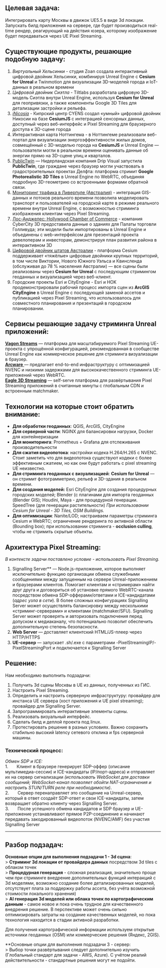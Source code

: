 ## **Целевая задача:** 
Интегрировать карту Москвы в движок UE5.5 в виде 3d локации. 
Запускать билд приложения на сервере, где будет производиться real-time рендер, реагирующий на действия юзера, которому изображение будет передаваться через UE Pixel Streaming.

## **Существующие продукты, решающие подобную задачу:** 
1. *Виртуальный Хельсинки* - студия Zoan создала интерактивный цифровой двойник Хельсинки, комбинируя Unreal Engine с **Cesium for Unreal** и Twinmotion для визуализации 3D-моделей города и IoT-данных в реальном времени​
2. *Цифровой двойник Сиэтла* - Tiltlabs разработала цифровую 3D-модель Сиэтла внутри Unreal Engine, используя **Cesium for Unreal** для геопривязки, а также компоненты Google 3D Tiles для детализации застройки и рельефа.
3. [*iNicosia*](https://cesium.com/blog/2023/03/30/smart-city-infrastructure-in-cesiumjs-connecting-nicosia/)  - Кипрский центр CYENS создал «умный» цифровой двойник Никосии на базе **CesiumJS** с интеграцией сенсорных данных, доступный через веб-интерфейс и Pixel Streaming для браузерного доступа к 3D-сцене города
4. Интерактивная карта Ноттингема - в Ноттингеме реализовали веб-портал для визуализации энергоэффективности жилых домов, совмещённый с 3D-моделью города на **CesiumJS** и Unreal Engine — пользователи могли в реальном времени оценивать данные об энергии прямо на 3D-сцене улиц и кварталов​.
5. [PublicTwin](https://cesium.com/blog/2024/07/09/drip-visual-enables-public-participation-in-urban-planning-with-cesium/?utm_source=chatgpt.com) — Нидерландская компания Drip Visual запустила **PublicTwin**, где граждане через браузер могли участвовать в градостроительных проектах Делфта: платформа стримит **Google Photorealistic 3D Tiles** в Unreal Engine по WebRTC, объединяя подробную 3D-геометрию со встроенными формами обратной связи.
6. [Мониторинг трафика в Ливерпуле (Австралия)](https://isprs-archives.copernicus.org/articles/XLVIII-4-2024/131/2024/isprs-archives-XLVIII-4-2024-131-2024.pdf?utm_source=chatgpt.com) - интеграция GIS-данных и потоков реального времени позволила моделировать транспорт и пользователей на городской карте в режиме реального времени внутри Unreal Engine, с возможностью стриминга изображения клиентам через Pixel Streaming.
7. [Лос-Анджелес: Hollywood Chamber of Commerce](https://www.planning.org/planning/2024/mar/smart-tech-to-help-build-your-citys-digital-twin/?utm_source=chatgpt.com) - компания CyberCity 3D предоставила данные о зданиях для Палаты торговли Голливуда; эти модели были импортированы в Unreal Engine и объединены с web-интерфейсом для презентаций проекта девелоперам и инвесторам, демонстрируя план развития района в интерактивном 3D​
8. [Цифровой двойник штатов Австралии](https://cesium.com/use-cases/digital-twins/?utm_source=chatgpt.com) - платформа Cesium поддерживает «тяжёлые» цифровые двойники крупных территорий, в том числе Виктории, Нового Южного Уэльса и Квинсленда (обслуживая до 78 % населения Австралии) — все сцены были реализованы через **Cesium for Unreal** с последующим стримингом геоданных и визуализацией через веб-клиент‍.
9. Городские проекты Esri и CityEngine - Esri и HOK продемонстрировали рабочий процесс импорта сцен из **ArcGIS CityEngine** в Unreal Engine с последующей заменой ассетов и публикацией через Pixel Streaming, что использовалось для совместного планирования и презентаций в городском планировании.
   
## **Сервисы решающие задачу стриминга Unreal приложений:** 
[**Vagon Streams**](https://forums.unrealengine.com/t/best-company-to-use-for-pixelstreaming/1139477?utm_source=chatgpt.com) — платформа для масштабируемого Pixel Streaming UE-проекта с упрощённой конфигурацией, рекомендованная в сообществе Unreal Engine как коммерческое решение для стриминга визуализации в браузер.  
[**Arcware** ](https://arcware.com/?utm_source=chatgpt.com)— предлагает end-to-end инфраструктуру с оптимизацией NVENC и низкими задержками для высококачественного стриминга UE-приложений через WebRTC‍​.  
[**Eagle 3D Streaming**](https://www.eagle3dstreaming.com/?utm_source=chatgpt.com) — self-serve платформа для развёртывания Pixel Streaming приложений в считанные минуты с глобальным CDN и встроенным matchmaker‍​.

## **Технологии на которые стоит обратить внимание:**
- **Для обработки геоданных**: QGIS, ArcGIS, CityEngine
- **Для серверной части**: NGINX для балансировки нагрузки, Docker для контейнеризации
- **Для мониторинга**: Prometheus + Grafana для отслеживания производительности
- **Для сжатия видеопотока**: настройки кодека H.264/H.265 с NVENC. Стоит заметить что для видеопотока существуют кодеки с более эффективным сжатием, но как они будут работать с pixel streaming UE неизвестно.
- **Для стриминга геоданных с визуализацией**: **Cesium for Unreal** — он стримит фотограмметрию, рельеф и 3D-здания в реальном времени.  
- **Для создания моделей:**  Esri CityEngine для создания процедурных городских моделей; Blender (с плагинами для импорта геоданных (Blender GIS); Houdini, Maya - для процедурной генерации. SpeedTree (для генерации растительности)
   *При использовании Cesium for Unreal - 3D Tiles, OSM Buildings.*
- **Для оптимизации**: Nanite/LOD; настраиваем параметры стриминга Cesium и WebRTC; ограничение рендеринга по активной области (Bounding box); при использовании стриминга - **occlusion culling**, чтобы не стримить скрытые объекты.  

## **Архитектура Pixel Streaming:**  
*В контексте задачи поставлено условие - использовать Pixel Streaming.*

1. Signalling Server** — Node.js-приложение, которое выполняет исключительно функцию организации обмена служебными сообщениями между запущенным на сервере Unreal-приложением и браузерами клиентов. Помогает клиентам и «стримерам» найти друг друга и договориться об установке прямого WebRTC-канала посредством обмена SDP-офферами/ответами и ICE-кандидатами (_адрес узла в сети_). В более сложных конфигурациях Signalling Server может осуществлять балансировку между несколькими «стриминг-серверами» и клиентами (matchmaker/SFU). Signalling Server может проверять и авторизовать подключения перед допуском к медиаканалу, что потенциально позволит обеспечить дополнительную степень безопасности.  
2. **Web Server** — доставляет клиентский HTML/JS-плеер через HTTP/HTTPS  
3. **UE-сервер** — запускает .sh/.exe с параметрами -PixelStreamingIP/-PixelStreamingPort и подключается к Signalling Server  
## **Решение:** 
 Нам необходимо выполнить подзадачи:
 1. Получить 3d сцены Москвы в UE из данных, полученных из ГИС.
 2. Настроить Pixel Streaming.
 3. Определить и настроить серверную инфраструктуру: провайдер для инстанса UE сервера (хост приложения и UE pixel streaming); провайдер для Signalling Server. 
 4. Запрограммировать интерактивные элементы сцены.
 5. Реализовать визуальный интерфейс.
 6. Сделать билд и деплой проекта под linux.
 7. Протестировать решение в разных условиях. Важно сохранить стабильно высокий latency сетевого отклика и fps серверной машины.
### **Технический процесс:**  
_Обмен SDP и ICE:_  
	1.       Клиент в браузере генерирует SDP-оффер (описание мультимедиа-сессии) и ICE-кандидаты (IP/порт-адреса) и отправляет их на сервер сигнализации _(использовать WebSocket для доставки сообщений; WebSocket-канал позволяет обойти NAT-ограничения и настроить STUN/TURN реле при необходимости)_.  
	2.       Сервер перенаправляет это сообщение на Unreal-сервер, который в ответ создаёт SDP-ответ и свои ICE-кандидаты, затем возвращает обратно клиенту через Signalling Server.  
	3.       После успешного обмена кандидатов и SDP браузер и UE-приложение устанавливают прямое P2P-соединение и начинают передавать закодированный видеопоток (NVENC/AMF) без участия Signalling Server  


-----
## Разбор подзадач:

**Основные опции для выполнения подзадачи 1 - 3d cцена**:  
	> **Стриминг 3d локации от провайдера данных** посредством 3d tiles с облаком точек  
	> **Процедурная генерация** - сложная реализация, значительно проще чем при стриминге внедрение дополнительных функций интеракций с 3d моделями, возможно создание более детализированных моделей, отсутствует плата за поддержку работы ассета, без учёта возможной стоимости локального хранения)  
	> **AI генерация 3d моделей или облака точек по картографическим данным** - самое новое и пока очень трудное для качественного внедрения решение. В перспективе может очень сильно оптимизировать затраты на создание качественных моделей, но пока технология находится в стадии активной разработки.    
	
 Для получения картографической информации используем открытые источники геоданных (OSM) или коммерческие решения (Яндекс, 2GIS).  
	
**Основные опции для выполнения подзадачи 3 - сервер:  
	> Выбор точки развёртывания следует дополнительно изучить (Глобальный стандарт для задачи - AWS, Azure). С учётом реалий действительности - стандартные решения могут не подойти.   


